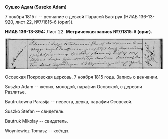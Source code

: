 **Сушко Адам (Suszko Adam)**

7 ноября 1815 г -- венчание с девкой Парасей Бавтрук (НИАБ 136-13-920,
лист 22, №7/1815-б (ориг)).

**НИАБ 136-13-894:** Лист 22. **Метрическая запись №7/1815-б (ориг).**

![](./media/ecba1a781ea8ef480c71f778d3ee557ce39989ae.png)

Осовская Покровская церковь. 7 ноября 1815 года. Запись о венчании.

Suszko Adam -- жених, молодой, парафии Осовской, с деревни Разлитье.

Bautrukowna Parasija -- невеста, девка, парафии Осовской.

Suszko Stefan -- свидетель.

Bautruk Mikołay -- свидетель.

Woyniewicz Tomasz -- ксёндз.
